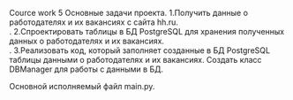 Cource work 5
Основные задачи проекта. 
1.Получить данные о работодателях и их вакансиях с сайта hh.ru.  
. 
2.Спроектировать таблицы в БД PostgreSQL для хранения полученных данных о работодателях и их вакансиях.  
. 
3.Реализовать код, который заполняет созданные в БД PostgreSQL таблицы данными о работодателях и их вакансиях. 
Создать класс  
DBManager для работы с данными в БД.

Основной исполняемый файл main.py.
